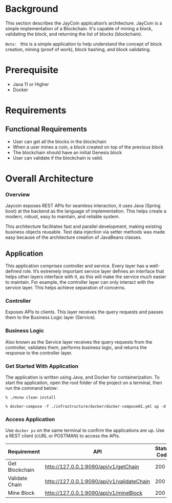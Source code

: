# Background
This section describes the JayCoin application’s architecture. JayCoin is a simple
implementation of a Blockchain. It's capable of mining a block, validating the block,
and returning the list of blocks (blockchain).

`Note: ` this is a simple application to help understand the concept of block creation,
mining (proof of work), block hashing, and block validating.

# Prerequisite
* Java 11 or Higher
* Docker

# Requirements
## Functional Requirements
* User can get all the blocks in the blockchain
* When a user mines a coin, a block created on top of the previous block
* The blockchain should have an initial Genesis block
* User can validate if the blockchain is valid.


# Overall Architecture

### Overview
Jaycoin exposes REST APIs for seamless interaction, it uses Java (Spring boot) at the 
backend as the language of implementation. This helps create a modern, robust, easy to maintain, 
and reliable system.

This architecture facilitates fast and parallel development, making existing business 
objects reusable. Test data injection via setter methods was made easy because of the 
architecture creation of JavaBeans classes.


## Application
This application comprises controller and service. Every layer has a well-defined role.
It’s extremely important service layer defines an interface that helps other layers interface with it,
as this will make the service much easier to maintain.
For example, the controller layer can only interact with the service layer. This helps
achieve separation of concerns.

### Controller
Exposes APIs to clients. This layer receives the query requests and passes them to the Business Logic layer (Service).

### Business Logic
Also known as the Service layer receives the query requests from the controller, validates them, performs business logic,
and returns the response to the controller layer.


### Get Started With Application
The application is written using Java, and Docker for containerization. To start the application, open the root 
folder of the project on a terminal, then run the command below:


```
% ./mvnw clean install
```
```
% docker-compose -f ./infrastructure/docker/docker-compose01.yml up -d
```


### Access Application
Use `docker ps` on the same terminal to confirm the applications are up. Use a REST client (cURL or POSTMAN) to access the APIs.

| Requirement      | API |  Status Code |
| ----------- | ----------- | ----------- |
| Get Blockchain      | http://127.0.0.1:9090/api/v1/getChain      | 200 |
| Validate Chain   | http://127.0.0.1:9090/api/v1/validateChain        | 200 |
| Mine Block   | http://127.0.0.1:9090/api/v1/mineBlock        | 200 |
